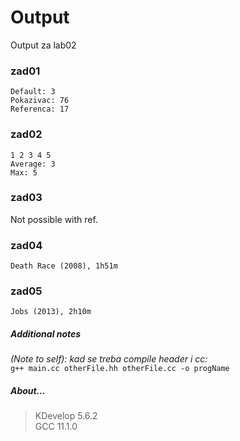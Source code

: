 # Output
Output za lab02
### zad01
```
Default: 3
Pokazivac: 76
Referenca: 17
```
### zad02
```
1 2 3 4 5
Average: 3
Max: 5
```
### zad03
Not possible with ref.
### zad04
```
Death Race (2008), 1h51m
```
### zad05
```
Jobs (2013), 2h10m
```
##### Additional notes
*(Note to self): kad se treba compile header i cc:*\
```g++ main.cc otherFile.hh otherFile.cc -o progName```
##### About...
> KDevelop 5.6.2\
> GCC 11.1.0
